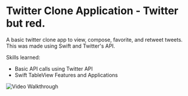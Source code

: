 # Twitter Clone Application - Twitter but red.

A basic twitter clone app to view, compose, favorite, and retweet tweets. This was made using Swift and Twitter's API.

Skills learned:
- Basic API calls using Twitter API
- Swift TableView Features and Applications

<img src='http://g.recordit.co/p5vipzb6W7.gif' title='Video Walkthrough' width='' alt='Video Walkthrough' />
